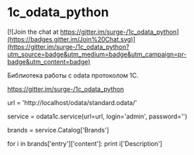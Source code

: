 # 1c_odata_python

[![Join the chat at https://gitter.im/surge-/1c_odata_python](https://badges.gitter.im/Join%20Chat.svg)](https://gitter.im/surge-/1c_odata_python?utm_source=badge&utm_medium=badge&utm_campaign=pr-badge&utm_content=badge)

Библиотека работы с odata протоколом 1С.

https://gitter.im/surge-/1c_odata_python

url = 'http://localhost/odata/standard.odata/'
 
service = odata1c.service(url=url, login='admin', password='')

brands = service.Catalog['Brands']

for i in brands['entry']['content']:
   print i['Description']

